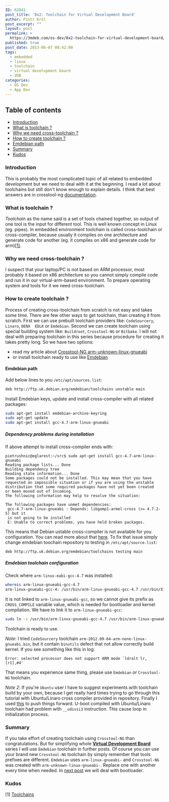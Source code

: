 ```yaml
---
ID: 62841
post_title: '0x2: Toolchain for Virtual Development Board'
author: Piotr Król
post_excerpt: ""
layout: post
permalink: >
  https://3mdeb.com/os-dev/0x2-toolchain-for-virtual-development-board/
published: true
post_date: 2013-06-07 08:42:00
tags:
  - embedded
  - linux
  - toolchain
  - virtual development board
  - VDB
categories:
  - OS Dev
  - App Dev
---
```

## Table of contents ##

* [Introduction](/2013/06/07/toolchain-for-virtual-development-board/#intro)
* [What is toolchain ?](/2013/06/07/toolchain-for-virtual-development-board/#what-is-toolchain)
* [Why we need cross-toolchain ?](/2013/06/07/toolchain-for-virtual-development-board/#why-we-need-cross-toolchain)
* [How to create toolchain ?](/2013/06/07/toolchain-for-virtual-development-board/#how-to-create-toolchain)
* [Emdebian path](/2013/06/07/toolchain-for-virtual-development-board/#emdebian-path)
* [Summary](/2013/06/07/toolchain-for-virtual-development-board/#summary)
* [Kudos](/2013/06/07/toolchain-for-virtual-development-board/#kudos)

<a id="intro"></a>
### Introduction ###

This is probably the most complicated topic of all related to embedded 
development but we need to deal with it at the beginning. I read a lot about 
toolchains but still don't know enough to explain details. I think that best 
answers are in crosstool-ng [documentation](http://crosstool-ng.org/hg/crosstool-ng/file/0fc56e62cecf/docs).

<a id="what-is-toolchain"></a>
### What is toolchain ? ###

_Toolchain_ as the name said is a set of tools chained together, so output of 
one tool is the input for different tool. This is well known concept in 
Linux (eg. pipes). In embedded environment toolchain is called cross-toolchain or 
cross-compiler, because usually it compiles on one architecture and generate 
code for another (eg. it compiles on x86 and generate code for arm)[[1]](http://elinux.org/Toolchains).

<a id="why-we-need-cross-toolchain"></a>
### Why we need cross-toolchain ? ###

I suspect that your laptop/PC is not based on ARM processor, most probably it based on 
x86 architecture so you cannot simply compile code and run it in our 
virtual-arm-based environment. To prepare operating system and tools for it we 
need cross-toolchain.

<a id="how-to-create-toolchain"></a>
### How to create toolchain ? ###

Process of creating cross-toolchain from scratch is not easy and takes some 
time. There are few other ways to get toolchain, than creating it from scratch.
First we can use prebuilt toolchain providers like: `CodeSourcery`, `Linaro`, `DENX 
EDLK` or `Emdebian`. Second we can create toolchain using special building system like: `Buildroot`, `Crosstool-NG` 
or `Bitbake`. I will not deal with preparing toolchain in this series
because procedure for creating it takes pretty long. So we have two options:

* read my article about [Crosstool-NG arm-unknown-linux-gnueabi](/2013/04/03/yet-another-quick-build-of-arm-unknown-linux-gnueabi)
* or install toolchain ready to use like [Emdebian](http://www.emdebian.org/)

<a id="emdebian-path"></a>
#### Emdebian path ####

Add below lines to you `/etc/apt/sources.list`:
```bash
deb http://ftp.uk.debian.org/emdebian/toolchains unstable main
```
Install Emdebian keys, update and install cross-compiler with all related 
packages:
```bash
sudo apt-get install emdebian-archive-keyring
sudo apt-get update
sudo apt-get install gcc-4.7-arm-linux-gnueabi
```

##### Dependency problems during installation #####
If above attempt to install cross-compiler ends with:
```
pietrushnic@eglarest:~/src$ sudo apt-get install gcc-4.7-arm-linux-gnueabi
Reading package lists... Done
Building dependency tree
Reading state information... Done
Some packages could not be installed. This may mean that you have
requested an impossible situation or if you are using the unstable
distribution that some required packages have not yet been created
or been moved out of Incoming.
The following information may help to resolve the situation:

The following packages have unmet dependencies:
 gcc-4.7-arm-linux-gnueabi : Depends: libgomp1-armel-cross (>= 4.7.2-5) but it 
 is not going to be installed
 E: Unable to correct problems, you have held broken packages.
```
This means that Debian ustable cross-compiler is not available for you 
configuration. You can read more about that 
[here](http://lists.debian.org/debian-embedded/2011/05/msg00029.html).
To fix that issue simply change emdebian toochain repository to testing in 
`/etc/apt/source.list`:
```
deb http://ftp.uk.debian.org/emdebian/toolchains testing main
```

##### Emdebian toolchain configuration #####
Check where `arm-linux-eabi-gcc-4.7` was installed:
```bash
whereis arm-linux-gnueabi-gcc-4.7
arm-linux-gnueabi-gcc-4: /usr/bin/arm-linux-gnueabi-gcc-4.7 /usr/bin/X11/arm-linux-gnueabi-gcc-4.7
```
It is not linked to `arm-linux-gnueabi-gcc`, so we cannot give its prefix as `CROSS_COMPILE`
variable value, which is needed for bootloader and kernel compilation. We have to link
it to `arm-linux-gnueabi-gcc`:
```bash
sudo ln -s /usr/bin/arm-linux-gnueabi-gcc-4.7 /usr/bin/arm-linux-gnueabi-gcc
```

Toolchain is ready to use.

_Note_: I tried `CodeSourcery` toolchain `arm-2012.09-64-arm-none-linux-gnueabi.bin`,
but it contain `binutils` defect that not allow correctly build kernel. If you see
something like this in log:
```
Error: selected processor does not support ARM mode `ldralt lr,[r1],#4'
```
That means you experience same thing, please use `Emdebian` or `Crosstool-NG` toolchain.

_Note 2_: If you're `Ubuntu` user I have to suggest experiments with toolchain 
build by your own, because I get really hard times trying to go through this 
tutorial with Ubuntu/Linaro cross compiler provided in repository. Finally I 
used [this](/2013/04/03/yet-another-quick-build-of-arm-unknown-linux-gnueabi)
to push things forward. U-boot compiled with Ubuntu/Linaro toolchain had problem 
with `__udivsi3` instruction. This cause loop in initialization process.

<a id="summary"></a>
### Summary ###
If you take effort of creating toolchain using `Crosstool-NG` than 
congratulations.  But for simplifying whole [__Virtual Development Board__](/2013/06/07/intro-to-virtual-development-board-building)
series I will use `Emdebian` toolchain in further posts. Of course you can use 
your brand new `Crosstool-NG` toolchain by simply remember that tools prefixes are 
different. `Emdebian` uses `arm-linux-gnueabi-` and `Crosstool-NG` was created with 
`arm-unknown-linux-gnueabi-`. Replace one with another every time when needed.
In [next post](/2013/06/07/embedded-board-bootloader) we will deal with 
bootloader.

<a id="kudos"></a>
### Kudos ###

[1] [Toolchains](http://elinux.org/Toolchains)